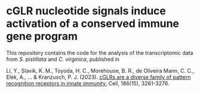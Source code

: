 # cGLR nucleotide signals induce activation of a conserved immune gene program

This repository contains the code for the analysis of the transcriptomic data from  _S. pistillata_ and _C. virginica_, published in  

Li, Y., Slavik, K. M., Toyoda, H. C., Morehouse, B. R., de Oliveira Mann, C. C., Elek, A., ... & Kranzusch, P. J. (2023). [cGLRs are a diverse family of pattern recognition receptors in innate immunity.](https://doi.org/10.1016/j.cell.2023.05.038)  Cell, 186(15), 3261-3276. 
